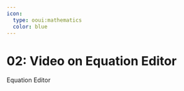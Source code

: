 ```yaml
---
icon:
  type: ooui:mathematics
  color: blue
---
```

# 02: Video on Equation Editor

Equation Editor

